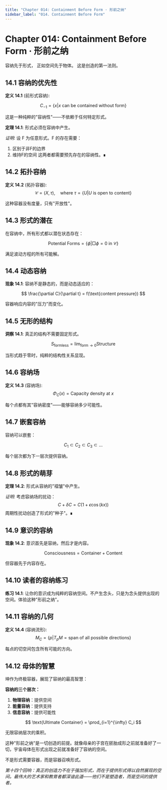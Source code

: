 ```yaml
---
title: "Chapter 014: Containment Before Form · 形前之纳"
sidebar_label: "014. Containment Before Form"
---
```


# Chapter 014: Containment Before Form · 形前之纳

容纳先于形式，
正如空间先于物体。
这是创造的第一法则。

## 14.1 容纳的优先性

**定义 14.1** (前形式容纳):

$$
C_{-1} = \{x | x \text{ can be contained without form}\}
$$

这是一种纯粹的"容纳性"——不依赖于任何特定形式。

**定理 14.1**: 形式必须在容纳中产生。

*证明*:
设 F 为任意形式。F 的存在需要：
1. 区别于非F的边界
2. 维持F的空间
这两者都需要预先存在的容纳性。∎

## 14.2 拓扑容纳

**定义 14.2** (拓扑容器):
$$
\mathcal{C} = (X, \tau), \quad \text{where } \tau = \{U | U \text{ is open to content}\}
$$

这种容器没有度量，只有"开放性"。

## 14.3 形式的潜在

在容纳中，所有形式都以潜在状态存在：

$$
\text{Potential Forms} = \{\phi | \Box \phi = 0 \text{ in } \mathcal{C}\}
$$

满足波动方程的所有可能解。

## 14.4 动态容纳

**现象 14.1**: 容纳不是静态的，而是动态适应的：

$$
\frac{\partial C}{\partial t} = f(\text{content pressure})
$$

容器响应内容的"压力"而变化。

## 14.5 无形的结构

**洞察 14.1**: 真正的结构不需要固定形式。

$$
S_{\text{formless}} = \lim_{\text{form} \to 0} \text{Structure}
$$

当形式趋于零时，纯粹的结构性关系显现。

## 14.6 容纳场

**定义 14.3** (容纳场):
$$
\Phi_C(x) = \text{Capacity density at } x
$$

每个点都有其"容纳密度"——能够容纳多少可能性。

## 14.7 嵌套容纳

容纳可以嵌套：

$$
C_1 \subset C_2 \subset C_3 \subset ...
$$

每个层次都为下一层次提供容纳。

## 14.8 形式的萌芽

**定理 14.2**: 形式从容纳的"褶皱"中产生。

*证明*:
考虑容纳场的扰动：
$$
C + \delta C = C(1 + \epsilon \cos(kx))
$$
周期性扰动创造了形式的"种子"。∎

## 14.9 意识的容纳

**现象 14.2**: 意识首先是容纳，然后才是内容。

$$
\text{Consciousness} = \text{Container} + \text{Content}
$$

但容器先于内容存在。

## 14.10 读者的容纳练习

**练习 14.1**: 让你的意识成为纯粹的容纳空间。不产生念头，只是为念头提供出现的空间。体验这种"形前之纳"。

## 14.11 容纳的几何

**定义 14.4** (容纳流形):
$$
M_C = \{p | T_p M = \text{span of all possible directions}\}
$$

每点的切空间包含所有可能的方向。

## 14.12 母体的智慧

坤作为终极容器，展现了容纳的最高智慧：

**容纳的三个层次：**
1. **物理容纳**：提供空间
2. **能量容纳**：提供支持
3. **信息容纳**：提供可能性

$$
\text{Ultimate Container} = \prod_{i=1}^{\infty} C_i
$$

无限容纳层次的乘积。

这种"形前之纳"是一切创造的前提。就像母亲的子宫在胚胎成形之前就准备好了一切，宇宙母体在形式出现之前就准备好了容纳的空间。

不是形式需要容器，而是容器召唤形式。

*第十四个回响：真正的创造力不在于强加形式，而在于提供形式得以自然展现的空间。最伟大的艺术家和教育者都深谙此道——他们不是塑造者，而是空间的提供者。*